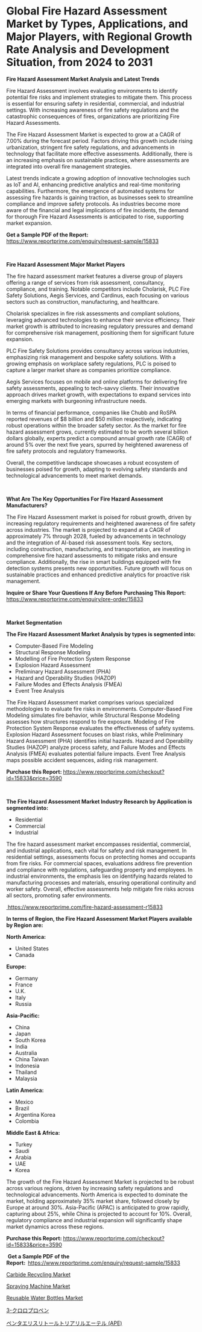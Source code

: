 <p><h1>Global Fire Hazard Assessment Market by Types, Applications, and Major Players, with Regional Growth Rate Analysis and Development Situation, from 2024 to 2031</h1></p><p><strong>Fire Hazard Assessment Market Analysis and Latest Trends</strong></p>
<p><p>Fire Hazard Assessment involves evaluating environments to identify potential fire risks and implement strategies to mitigate them. This process is essential for ensuring safety in residential, commercial, and industrial settings. With increasing awareness of fire safety regulations and the catastrophic consequences of fires, organizations are prioritizing Fire Hazard Assessments.</p><p>The Fire Hazard Assessment Market is expected to grow at a CAGR of 7.00% during the forecast period. Factors driving this growth include rising urbanization, stringent fire safety regulations, and advancements in technology that facilitate more effective assessments. Additionally, there is an increasing emphasis on sustainable practices, where assessments are integrated into overall fire management strategies.</p><p>Latest trends indicate a growing adoption of innovative technologies such as IoT and AI, enhancing predictive analytics and real-time monitoring capabilities. Furthermore, the emergence of automated systems for assessing fire hazards is gaining traction, as businesses seek to streamline compliance and improve safety protocols. As industries become more aware of the financial and legal implications of fire incidents, the demand for thorough Fire Hazard Assessments is anticipated to rise, supporting market expansion.</p></p>
<p><strong>Get a Sample PDF of the Report:&nbsp;</strong> <a href="https://www.reportprime.com/enquiry/request-sample/15833">https://www.reportprime.com/enquiry/request-sample/15833</a></p>
<p>&nbsp;</p>
<p><strong>Fire Hazard Assessment Major Market Players</strong></p>
<p><p>The fire hazard assessment market features a diverse group of players offering a range of services from risk assessment, consultancy, compliance, and training. Notable competitors include Cholarisk, PLC Fire Safety Solutions, Aegis Services, and Cardinus, each focusing on various sectors such as construction, manufacturing, and healthcare.</p><p>Cholarisk specializes in fire risk assessments and compliant solutions, leveraging advanced technologies to enhance their service efficiency. Their market growth is attributed to increasing regulatory pressures and demand for comprehensive risk management, positioning them for significant future expansion.</p><p>PLC Fire Safety Solutions provides consultancy across various industries, emphasizing risk management and bespoke safety solutions. With a growing emphasis on workplace safety regulations, PLC is poised to capture a larger market share as companies prioritize compliance.</p><p>Aegis Services focuses on mobile and online platforms for delivering fire safety assessments, appealing to tech-savvy clients. Their innovative approach drives market growth, with expectations to expand services into emerging markets with burgeoning infrastructure needs.</p><p>In terms of financial performance, companies like Chubb and RoSPA reported revenues of $8 billion and $50 million respectively, indicating robust operations within the broader safety sector. As the market for fire hazard assessment grows, currently estimated to be worth several billion dollars globally, experts predict a compound annual growth rate (CAGR) of around 5% over the next five years, spurred by heightened awareness of fire safety protocols and regulatory frameworks.</p><p>Overall, the competitive landscape showcases a robust ecosystem of businesses poised for growth, adapting to evolving safety standards and technological advancements to meet market demands.</p></p>
<p>&nbsp;</p>
<p><strong>What Are The Key Opportunities For Fire Hazard Assessment Manufacturers?</strong></p>
<p><p>The Fire Hazard Assessment market is poised for robust growth, driven by increasing regulatory requirements and heightened awareness of fire safety across industries. The market is projected to expand at a CAGR of approximately 7% through 2028, fueled by advancements in technology and the integration of AI-based risk assessment tools. Key sectors, including construction, manufacturing, and transportation, are investing in comprehensive fire hazard assessments to mitigate risks and ensure compliance. Additionally, the rise in smart buildings equipped with fire detection systems presents new opportunities. Future growth will focus on sustainable practices and enhanced predictive analytics for proactive risk management.</p></p>
<p><strong>Inquire or Share Your Questions If Any Before Purchasing This Report:</strong> <a href="https://www.reportprime.com/enquiry/pre-order/15833">https://www.reportprime.com/enquiry/pre-order/15833</a></p>
<p>&nbsp;</p>
<p><strong>Market Segmentation</strong></p>
<p><strong>The Fire Hazard Assessment Market Analysis by types is segmented into:</strong></p>
<p><ul><li>Computer-Based Fire Modeling</li><li>Structural Response Modeling</li><li>Modelling of Fire Protection System Response</li><li>Explosion Hazard Assessment</li><li>Preliminary Hazard Assessment (PHA)</li><li>Hazard and Operability Studies (HAZOP)</li><li>Failure Modes and Effects Analysis (FMEA)</li><li>Event Tree Analysis</li></ul></p>
<p><p>The Fire Hazard Assessment market comprises various specialized methodologies to evaluate fire risks in environments. Computer-Based Fire Modeling simulates fire behavior, while Structural Response Modeling assesses how structures respond to fire exposure. Modeling of Fire Protection System Response evaluates the effectiveness of safety systems. Explosion Hazard Assessment focuses on blast risks, while Preliminary Hazard Assessment (PHA) identifies initial hazards. Hazard and Operability Studies (HAZOP) analyze process safety, and Failure Modes and Effects Analysis (FMEA) evaluates potential failure impacts. Event Tree Analysis maps possible accident sequences, aiding risk management.</p></p>
<p><strong>Purchase this Report:&nbsp;</strong><a href="https://www.reportprime.com/checkout?id=15833&price=3590">https://www.reportprime.com/checkout?id=15833&price=3590</a></p>
<p>&nbsp;</p>
<p><strong>The Fire Hazard Assessment Market Industry Research by Application is segmented into:</strong></p>
<p><ul><li>Residential</li><li>Commercial</li><li>Industrial</li></ul></p>
<p><p>The fire hazard assessment market encompasses residential, commercial, and industrial applications, each vital for safety and risk management. In residential settings, assessments focus on protecting homes and occupants from fire risks. For commercial spaces, evaluations address fire prevention and compliance with regulations, safeguarding property and employees. In industrial environments, the emphasis lies on identifying hazards related to manufacturing processes and materials, ensuring operational continuity and worker safety. Overall, effective assessments help mitigate fire risks across all sectors, promoting safer environments.</p></p>
<p><a href="https://www.reportprime.com/fire-hazard-assessment-r15833">&nbsp;https://www.reportprime.com/fire-hazard-assessment-r15833</a></p>
<p><strong>In terms of Region, the Fire Hazard Assessment Market Players available by Region are:</strong></p>
<p>
    <p> <strong> North America: </strong>
        <ul>
            <li>United States</li>
            <li>Canada</li>
        </ul>
        </p> 
    <p> <strong> Europe: </strong>
        <ul>
            <li>Germany</li>
            <li>France</li>
            <li>U.K.</li>
            <li>Italy</li>
            <li>Russia</li>
        </ul>
        </p> 
    <p> <strong> Asia-Pacific: </strong>
        <ul>
            <li>China</li>
            <li>Japan</li>
            <li>South Korea</li>
            <li>India</li>
            <li>Australia</li>
            <li>China Taiwan</li>
            <li>Indonesia</li>
            <li>Thailand</li>
            <li>Malaysia</li>
        </ul>
        </p> 
    <p> <strong> Latin America: </strong>
        <ul>
            <li>Mexico</li>
            <li>Brazil</li>
            <li>Argentina Korea</li>
            <li>Colombia</li>
        </ul>
        </p> 
    <p> <strong> Middle East & Africa: </strong>
        <ul>
            <li>Turkey</li>
            <li>Saudi</li>
            <li>Arabia</li>
            <li>UAE</li>
            <li>Korea</li>
        </ul>
    </p>
    </p>
<p><p>The growth of the Fire Hazard Assessment Market is projected to be robust across various regions, driven by increasing safety regulations and technological advancements. North America is expected to dominate the market, holding approximately 35% market share, followed closely by Europe at around 30%. Asia-Pacific (APAC) is anticipated to grow rapidly, capturing about 25%, while China is projected to account for 10%. Overall, regulatory compliance and industrial expansion will significantly shape market dynamics across these regions.</p></p>
<p><strong>Purchase this Report: </strong><a href="https://www.reportprime.com/checkout?id=15833&price=3590">https://www.reportprime.com/checkout?id=15833&price=3590</a></p>
<p>&nbsp;<strong>Get a Sample PDF of the Report:&nbsp;&nbsp;</strong><a href="https://www.reportprime.com/enquiry/request-sample/15833">https://www.reportprime.com/enquiry/request-sample/15833</a></p>
<p><strong></strong></p>
<p><p><a href="https://github.com/gulaimolin/Market-Research-Report-List-6/blob/main/carbide-recycling-market.md">Carbide Recycling Market</a></p><p><a href="https://www.linkedin.com/pulse/spraying-machine-market-share-size-trends-industry-analysis-qlmne?trackingId=zPJmxjAXRLK7j%2BvBGAfBjw%3D%3D">Spraying Machine Market</a></p><p><a href="https://medium.com/@dianawilson796/this-reusable-water-bottles-market-research-report-evaluates-the-key-market-trends-drivers-and-c4d495dbec60">Reusable Water Bottles Market</a></p><p><a href="https://medium.com/@jasminebabez/3-chloropropene-market-%E3%81%AF-%E3%82%B3%E3%82%B9%E3%83%88%E7%AE%A1%E7%90%86%E3%81%A8%E5%8A%B9%E7%8E%87%E5%90%91%E4%B8%8A%E3%82%92%E5%84%AA%E5%85%88%E3%81%97%E3%81%BE%E3%81%99-%E3%81%95%E3%82%89%E3%81%AB-%E5%A0%B1%E5%91%8A%E6%9B%B8%E3%81%AF%E5%B8%82%E5%A0%B4%E3%81%AE%E9%9C%80%E8%A6%81%E9%9D%A2%E3%81%A8%E4%BE%9B%E7%B5%A6%E9%9D%A2%E3%81%AE%E4%B8%A1%E6%96%B9%E3%82%92%E3%82%AB%E3%83%90%E3%83%BC%E3%81%97%E3%81%A6%E3%81%84%E3%81%BE%E3%81%99-3-chloropropene-%E5%B8%82%E5%A0%B4%E3%81%AF-74a3e192830e">3-クロロプロペン</a></p><p><a href="https://medium.com/@jasminebabez/pentaerythritol-triallyl-ether-ape-31443a4598dd">ペンタエリスリトールトリアリルエーテル (APE)</a></p></p>